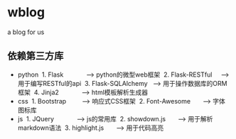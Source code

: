 # wblog
a blog for us

## 依赖第三方库
- python 
  1. Flask              --> python的微型web框架
  2. Flask-RESTful      --> 用于编写RESTful的api
  3. Flask-SQLAlchemy   --> 用于操作数据库的ORM框架
  4. Jinja2             --> html模板解析生成器
- css
  1. Bootstrap          --> 响应式CSS框架
  2. Font-Awesome       --> 字体图标库
- js
  1. JQuery             --> js的常用库
  2. showdown.js        --> 用于解析markdown语法
  3. highlight.js       --> 用于代码高亮

